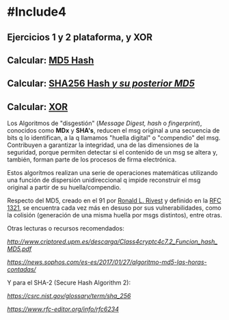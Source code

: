 # #Include4
## Ejercicios 1 y 2 plataforma, y XOR

## Calcular: [**MD5 Hash**](https://rafadelg.github.io/include4/ex01_md5/)

## Calcular: [**SHA256 Hash** *y su posterior MD5*](https://rafadelg.github.io/include4/ex02_sha256/)

## Calcular: [**XOR**](https://rafadelg.github.io/include4/ex03_XOR/)

Los Algoritmos de "disgestión" (*Message Digest, hash* o *fingerprint*), conocidos como **MDx** y **SHA's**, reducen el msg original a una secuencia de bits q lo identifican, a la q llamamos "huella digital" o "compendio" del msg. Contribuyen a garantizar la integridad, una de las dimensiones de la seguridad, porque permiten detectar si el contenido de un msg se altera y, también, forman parte de los procesos de firma electrónica.

Estos algorítmos realizan una serie de operaciones matemáticas utilizando una función de dispersión unidireccional q impide reconstruir el msg original a partir de su huella/compendio.

Respecto del MD5, creado en el 91 por [Ronald L. Rivest](https://amturing.acm.org/award_winners/rivest_1403005.cfm) y definido en la [RFC 1321](https://tools.ietf.org/html/rfc1321), se encuentra cada vez más en desuso por sus vulnerabilidades, como la colisión (generación de una misma huella por msgs distintos), entre otras.

Otras lecturas o recursos recomendados:

*<http://www.criptored.upm.es/descarga/Class4cryptc4c7.2_Funcion_hash_MD5.pdf>*

*<https://news.sophos.com/es-es/2017/01/27/algoritmo-md5-las-horas-contadas/>*

Y para el SHA-2 (Secure Hash Algorithm 2):

*<https://csrc.nist.gov/glossary/term/sha_256>*

*<https://www.rfc-editor.org/info/rfc6234>*